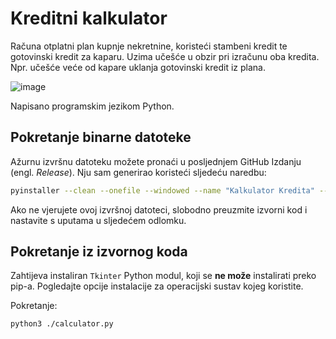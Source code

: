 # Kreditni kalkulator

Računa otplatni plan kupnje nekretnine, koristeći stambeni kredit te gotovinski kredit za kaparu. Uzima učešće u obzir pri izračunu oba kredita. Npr. učešće veće od kapare uklanja gotovinski kredit iz plana.

![image](https://github.com/user-attachments/assets/04b073c2-ad2b-4392-8abe-c527fb6e2b41)


Napisano programskim jezikom Python.

## Pokretanje binarne datoteke

Ažurnu izvršnu datoteku možete pronaći u posljednjem GitHub Izdanju (engl. _Release_). Nju sam generirao koristeći sljedeću naredbu:

```sh
pyinstaller --clean --onefile --windowed --name "Kalkulator Kredita" --icon=calculator.ico calculator.py
```

Ako ne vjerujete ovoj izvršnoj datoteci, slobodno preuzmite izvorni kod i nastavite s uputama u sljedećem odlomku.

## Pokretanje iz izvornog koda

Zahtijeva instaliran `Tkinter` Python modul, koji se **ne može** instalirati preko pip-a. Pogledajte opcije instalacije za operacijski sustav kojeg koristite.

Pokretanje:

```sh
python3 ./calculator.py
```
